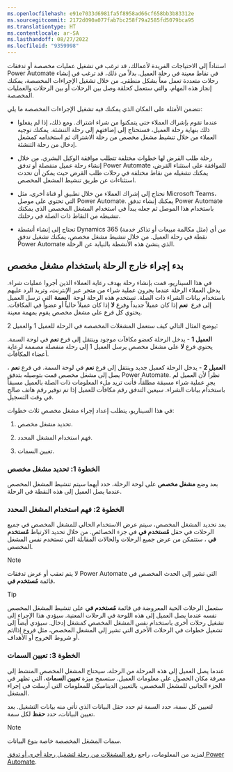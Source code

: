```yaml
---
ms.openlocfilehash: e91e7033d6981fa5f8958ad66cf658bb3b83312e
ms.sourcegitcommit: 2172d090a077fab7bc258f79a2585fd5079bca95
ms.translationtype: HT
ms.contentlocale: ar-SA
ms.lasthandoff: 08/27/2022
ms.locfileid: "9359998"
---
```

استناداً إلى الاحتياجات الفريدة لأعمالك، قد ترغب في تشغيل عمليات مخصصة أو تدفقات Power Automate في نقاط معينة في رحلة العميل. بدلاً من ذلك، قد ترغب في إنشاء رحلات متعددة تعمل معاً بشكل منطقي. من خلال تشغيل الإجراءات المخصصة، يمكنك إنجاز هذه المهام، والتي ستعمل كحلقة وصل بين الرحلات أو بين الرحلات والعمليات المخصصة.

تتضمن الأمثلة على المكان الذي يمكنك فيه تشغيل الإجراءات المخصصة ما يلي:

-  عندما تقوم بإشراك العملاء حتى يتمكنوا من شراء اشتراك.
    ومع ذلك، إذا لم يفعلوا ذلك بنهاية رحلة العميل، فستحتاج إلى إضافتهم إلى رحلة التنشئة. يمكنك توجيه العملاء من خلال تنشيط مشغل مخصص من رحلة الاشتراك ثم استخدامه كمشغل إدخال من رحلة التنشئة.

-  رحلة طلب القرض لها خطوات مختلفة تتطلب موافقة الوكيل البشري. من خلال إنشاء رحلة عميل منفصلة أو تدفق Power Automate للموافقة على استثناء القرض، يمكنك تشغيله من نقاط مختلفة في رحلات طلب القرض حيث يمكن أن تحدث استثناءات عن طريق تنشيط المشغل المخصص.

-  تحتاج إلى إشراك العملاء من خلال تطبيق أو قناة أخرى، مثل Microsoft Teams، التي تحتوي على موصل Power Automate. يمكنك إنشاء تدفق Power Automate باستخدام هذا الموصل ثم جعله يبدأ في استخدام المشغل المخصص الذي يمكنك تنشيطه من النقاط ذات الصلة في رحلتك.

-  تحتاج إلى إنشاء أنشطة Dynamics 365 (مثل مكالمة مبيعات أو تذاكر خدمة) من أي نقطة في رحلة العميل. من خلال تنشيط مشغل مخصص، يمكنك تشغيل تدفق Power Automate الذي ينشئ هذه الأنشطة بالنيابة عن الرحلة.

## <a name="launch-an-action-outside-of-a-journey-by-using-a-custom-trigger"></a>بدء إجراء خارج الرحلة باستخدام مشغل مخصص

في هذا السيناريو، قمت بإنشاء رحلة بهدف رعاية العملاء الذين أجروا عمليات شراء. يدخل العملاء الرحلة عندما يجرون عملية شراء من متجر عبر الإنترنت، وتريد الرد عليهم باستخدام بيانات الشراء ذات الصلة. تستخدم هذه الرحلة لوحة  **السمة** التي ترسل العميل إلى فرع  **نعم** إذا كان عميلاً جديداً وفرع **لا** إذا كان عميلاً حالياً أو عضواً في المكافآت. يحتوي كل فرع على مشغل مخصص يقوم بمهمة معينة.

يوضح المثال التالي كيف ستعمل المشغلات المخصصة في الرحلة للعميل 1 والعميل 2:

**العميل 1** - يدخل الرحلة كعضو مكافآت موجود وينتقل إلى فرع **نعم** في لوحة السمة. يحتوي فرع **لا** على مشغل مخصص يرسل العميل 1 إلى رحلة منفصلة مصممة لرعاية أعضاء المكافآت.

**العميل 2** - يدخل الرحلة كعميل جديد وينتقل إلى فرع **نعم** في لوحة السمة. في فرع **نعم** ، يصل إلى مشغل مخصص قمت بتوصيله بتدفق Power Automate.
نظراً لأن العميل لم يجرِ عملية شراء مسبقة مطلقاً، فأنت تريد ملء المعلومات ذات الصلة بالعميل مسبقاً باستخدام بيانات الشراء. سيعين التدفق رقم مكافآت للعميل إذا تم توفير رقم هاتف صالح في وقت التسجيل.

في هذا السيناريو، يتطلب إعداد إجراء مشغل مخصص ثلاث خطوات: 

1.   تحديد مشغل مخصص.

2.   فهم استخدام المشغل المحدد.

3.   تعيين السمات.

### <a name="step-1-select-a-custom-trigger"></a>الخطوة 1: تحديد مشغل مخصص

بعد وضع **مشغل مخصص** على لوحة الرحلة، حدد أيهما سيتم تنشيط المشغل المخصص عندما يصل العميل إلى هذه النقطة في الرحلة.

### <a name="step-2-understand-the-selected-trigger-usage"></a>الخطوة 2: فهم استخدام المشغل المحدد

بعد تحديد المشغل المخصص، سيتم عرض الاستخدام الحالي للمشغل المخصص في جميع الرحلات في حقل **مُستخدم في** في جزء الخصائص. من خلال تحديد الارتباط **مُستخدم في** ، ستتمكن من عرض جميع الرحلات والحالات المقابلة التي تستخدم نفس المشغل المخصص.

> [!NOTE]
> لا يتم تعقب أو عرض تدفقات Power Automate التي تشير إلى الحدث المخصص في قائمة **مُستخدم في.** 

> [!TIP]
> ستعمل الرحلات الحية المعروضة في قائمة **مُستخدم في** على تنشيط المشغل المخصص نفسه عندما يصل العميل إلى هذه اللوحة في الرحلات المعنية.
سيؤدي هذا الإجراء إلى تشغيل رحلات أخرى باستخدام نفس المشغل المخصص كمشغل إدخال. سيؤدي أيضاً إلى تشغيل خطوات في الرحلات الأخرى التي تشير إلى المشغل المخصص، مثل فروع إذا/ثم أو شروط الخروج أو الأهداف.

### <a name="step-3-map-attributes"></a>الخطوة 3: تعيين السمات

عندما يصل العميل إلى هذه المرحلة من الرحلة، سيحتاج المشغل المخصص المنشط إلى معرفة مكان الحصول على معلومات العميل. ستسمح ميزة **تعيين السمات**، التي تظهر في الجزء الجانبي للمشغل المخصص، بالتعيين الديناميكي للمعلومات التي أرسلت في إجراء المشغل.

لتعيين كل سمة، حدد السمة ثم حدد حقل البيانات الذي تأتي منه بيانات التشغيل. بعد تعيين البيانات، حدد **حفظ** لكل سمة.

> [!NOTE]
> سمات المشغل المخصصة خاصة بنوع البيانات.

لمزيد من المعلومات، راجع [رفع المشغلات من رحلة لتشغيل رحلة أخرى أو تدفق Power Automate](/dynamics365/marketing/real-time-marketing-custom-actions/?azure-portal=true).
